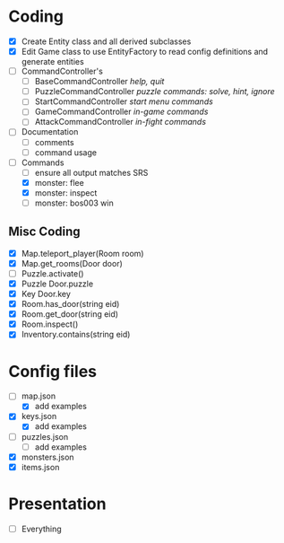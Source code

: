 # Coding

- [x] Create Entity class and all derived subclasses
- [x] Edit Game class to use EntityFactory to read config definitions and generate entities
- [ ] CommandController's
  - [ ] BaseCommandController *help, quit*
  - [ ] PuzzleCommandController *puzzle commands: solve, hint, ignore*
  - [ ] StartCommandController *start menu commands*
  - [ ] GameCommandController *in-game commands*
  - [ ] AttackCommandController *in-fight commands*
- [ ] Documentation
  - [ ] comments
  - [ ] command usage
- [ ] Commands
  - [ ] ensure all output matches SRS
  - [x] monster: flee
  - [x] monster: inspect
  - [ ] monster: bos003 win

## Misc Coding

- [x] Map.teleport_player(Room room)
- [x] Map.get_rooms(Door door)
- [ ] Puzzle.activate()
- [x] Puzzle Door.puzzle
- [x] Key Door.key
- [x] Room.has_door(string eid)
- [x] Room.get_door(string eid)
- [x] Room.inspect()
- [x] Inventory.contains(string eid)

# Config files

- [ ] map.json
  - [x] add examples
- [x] keys.json
  - [x] add examples
- [ ] puzzles.json
  - [ ] add examples
- [x] monsters.json
- [x] items.json

# Presentation

- [ ] Everything
